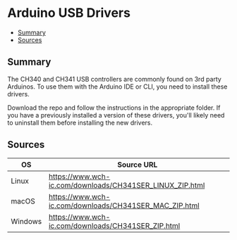 # Arduino USB Drivers
<!-- vscode-markdown-toc -->
* [Summary](#Summary)
* [Sources](#Sources)

<!-- vscode-markdown-toc-config
	numbering=false
	autoSave=true
	/vscode-markdown-toc-config -->
<!-- /vscode-markdown-toc -->

## <a name='Summary'></a>Summary

The CH340 and CH341 USB controllers are commonly found on 3rd party Arduinos. To use them with the Arduino IDE or CLI, you need to install these drivers.

Download the repo and follow the instructions in the appropriate folder. If you have a previously installed a version of these drivers, you'll likely need to uninstall them before installing the new drivers.

## <a name='Sources'></a>Sources

| OS      | Source URL                                                |
|---------|-----------------------------------------------------------|
| Linux   | https://www.wch-ic.com/downloads/CH341SER_LINUX_ZIP.html  |
| macOS   | https://www.wch-ic.com/downloads/CH341SER_MAC_ZIP.html    |
| Windows | https://www.wch-ic.com/downloads/CH341SER_ZIP.html        |
